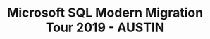 ---
state: TX
region: Austin
title: Microsoft SQL Modern Migration Tour 2019 - AUSTIN
event_url: https://www.eventbrite.ca/e/modern-migration-tour-2019-austin-tickets-61819083543
start_date: 2019-06-22
cost: FREE
topics: [ dataai, mssql ]
---